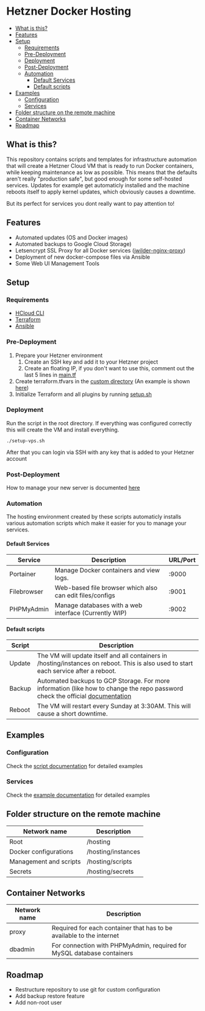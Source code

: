 # Hetzner Docker Hosting

  * [What is this?](#what-is-this-)
  * [Features](#features)
  * [Setup](#setup)
    + [Requirements](#requirements)
    + [Pre-Deployment](#pre-deployment)
    + [Deployment](#deployment)
    + [Post-Deployment](#post-deployment)
    + [Automation](#automation)
      - [Default Services](#default-services)
      - [Default scripts](#default-scripts)
  * [Examples](#examples)
    + [Configuration](#configuration)
    + [Services](#services)
  * [Folder structure on the remote machine](#folder-structure-on-the-remote-machine)
  * [Container Networks](#container-networks)
  * [Roadmap](#roadmap)


## What is this?
This repository contains scripts and templates for infrastructure automation that will create a Hetzner Cloud VM that is ready to run Docker containers, while keeping maintenance as low as possible. This means that the defaults aren't really "production safe", but good enough for some self-hosted services. Updates for example get automaticly installed and the machine reboots itself to apply kernel updates, which obviously causes a downtime. 

But its perfect for services you dont really want to pay attention to!

## Features
* Automated updates (OS and Docker images)
* Automated backups to Google Cloud Storage)
* Letsencrypt SSL Proxy for all Docker services ([jwilder-nginx-proxy](https://github.com/nginx-proxy/nginx-proxy))
* Deployment of new docker-compose files via Ansible
* Some Web UI Management Tools


## Setup
### Requirements
* [HCloud CLI](https://github.com/hetznercloud/cli/releases)
* [Terraform](https://www.terraform.io/downloads.html)
* [Ansible](https://docs.ansible.com/ansible/latest/installation_guide/intro_installation.html)

### Pre-Deployment
1. Prepare your Hetzner environment
    1. Create an SSH key and add it to your Hetzner project
    2. Create an floating IP, if you don't want to use this, comment out the last 5 lines in [main.tf](terraform/main.tf)
2. Create terraform.tfvars in the [custom directory](custom/) (An example is shown [here](docs/script-configuration.md))
3. Initialize Terraform and all plugins by running [setup.sh](setup.sh)

### Deployment
Run the script in the root directory. If everything was configured correctly this will create the VM and install everything.
```
./setup-vps.sh
```
After that you can login via SSH with any key that is added to your Hetzner account

### Post-Deployment
How to manage your new server is documented [here](docs/maintenance.md)

### Automation
The hosting environment created by these scripts automaticly installs various automation scripts which make it easier for you to manage your services.
#### Default Services
| Service | Description | URL/Port|
|--|--|--|
| Portainer | Manage Docker containers and view logs. | :9000 |
| Filebrowser | Web-based file browser which also can edit files/configs | :9001 |
| PHPMyAdmin | Manage databases with a web interface (Currently WIP) | :9002 |

#### Default scripts
| Script | Description |
|--|--|
| Update | The VM will update itself and all containers in /hosting/instances on reboot. This is also used to start each service after a reboot. |
| Backup | Automated backups to GCP Storage. For more information (like how to change the repo password check the official [documentation](https://restic.readthedocs.io/en/latest/070_encryption.html)|
| Reboot | The VM will restart every Sunday at 3:30AM. This will cause a short downtime. |

## Examples
### Configuration
Check the [script documentation](docs/script-configuration.md) for detailed examples
### Services
Check the [example documentation](docs/example-configs.md) for detailed examples

## Folder structure on the remote machine
| Network name | Description |
|--|--|
|Root| /hosting|
|Docker configurations| /hosting/instances|
|Management and scripts| /hosting/scripts|
| Secrets| /hosting/secrets|

## Container Networks
| Network name | Description |
|--|--|
| proxy | Required for each container that has to be available to the internet |
| dbadmin | For connection with PHPMyAdmin, required for MySQL database containers |

## Roadmap
* Restructure repository to use git for custom configuration
* Add backup restore feature
* Add non-root user
